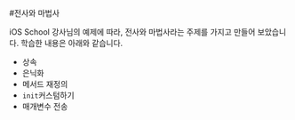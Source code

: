 #전사와 마법사

iOS School 강사님의 예제에 따라, 전사와 마법사라는 주제를 가지고 만들어 보았습니다.
학습한 내용은 아래와 같습니다.

- 상속
- 은닉화
- 메서드 재정의
- ```init```커스텀하기
- 매개변수 전송
